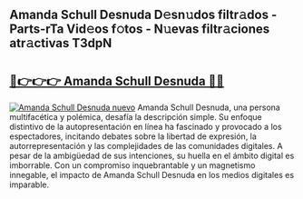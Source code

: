 ## Amanda Schull Desnuda D𝚎sn𝚞dos filtr𝚊dos - Parts-rTa Vid𝚎os f𝚘tos - N𝚞evas filtr𝚊ciones atr𝚊ctivas T3dpN

# <h2><a href="http://mbd3zj2.tromn.icu/?c=Amanda+Schull+Desnuda">🔗👉👉👉 Amanda Schull Desnuda 🔗🔗</a></h2>

[![Amanda Schull Desnuda nuevo](https://i.imgur.com/pEAQMta.gif)](http://mbd3zj2.tromn.icu/?c=Amanda+Schull+Desnuda)
Amanda Schull Desnuda, una persona multifacética y polémica, desafía la descripción simple. Su enfoque distintivo de la autopresentación en línea ha fascinado y provocado a los espectadores, incitando debates sobre la libertad de expresión, la autorrepresentación y las complejidades de las comunidades digitales. A pesar de la ambigüedad de sus intenciones, su huella en el ámbito digital es imborrable. Con un compromiso inquebrantable y un magnetismo innegable, el impacto de Amanda Schull Desnuda en los medios digitales es imparable.
